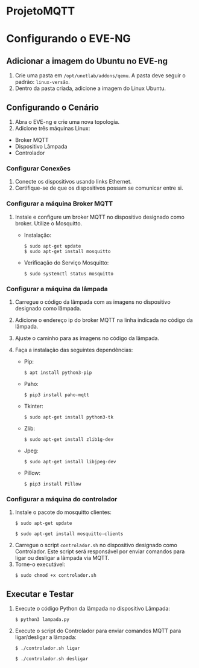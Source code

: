 # ProjetoMQTT

# Configurando o EVE-NG

## Adicionar a imagem do Ubuntu no EVE-ng

1. Crie uma pasta em `/opt/unetlab/addons/qemu`. A pasta deve seguir o padrão: `linux-versão`.
2. Dentro da pasta criada, adicione a imagem do Linux Ubuntu.

## Configurando o Cenário

1. Abra o EVE-ng e crie uma nova topologia.
2. Adicione três máquinas Linux:
- Broker MQTT
- Dispositivo Lâmpada
- Controlador

### Configurar Conexões

1. Conecte os dispositivos usando links Ethernet.
2. Certifique-se de que os dispositivos possam se comunicar entre si.

### Configurar a máquina Broker MQTT

1. Instale e configure um broker MQTT no dispositivo designado como broker. Utilize o Mosquitto.
   
   - Instalação:
     ```
     $ sudo apt-get update
     $ sudo apt-get install mosquitto
     ```

   - Verificação do Serviço Mosquitto:
     ```
     $ sudo systemctl status mosquitto
     ```

### Configurar a máquina da lâmpada

1. Carregue o código da lâmpada com as imagens no dispositivo designado como lâmpada.
2. Adicione o endereço ip do broker MQTT na linha indicada no código da lâmpada.
3. Ajuste o caminho para as imagens no código da lâmpada. 
4. Faça a instalação das seguintes dependências:

   - Pip:
     ```
     $ apt install python3-pip
     ```

   - Paho:
     ```
     $ pip3 install paho-mqtt
     ```

   - Tkinter:
     ```
     $ sudo apt-get install python3-tk
     ```
     
   - Zlib:
     ```
     $ sudo apt-get install zlib1g-dev
     ```
     
   - Jpeg:
     ```
     $ sudo apt-get install libjpeg-dev
     ```
     
   - Pillow:
     ```
     $ pip3 install Pillow
     ```

### Configurar a máquina do controlador

1. Instale o pacote do mosquitto clientes:
   ```
   $ sudo apt-get update
   ```
   ```
   $ sudo apt-get install mosquitto-clients
   ```
2. Carregue o script `controlador.sh` no dispositivo designado como Controlador. Este script será responsável por enviar comandos para ligar ou desligar a lâmpada via MQTT.
3. Torne-o executável:
   ```
   $ sudo chmod +x controlador.sh
   ```
     
## Executar e Testar

1. Execute o código Python da lâmpada no dispositivo Lâmpada:
   ```
   $ python3 lampada.py
   ```
   
2. Execute o script do Controlador para enviar comandos MQTT para ligar/desligar a lâmpada:
   ```
   $ ./controlador.sh ligar
   ```
      ```
   $ ./controlador.sh desligar
   ```
